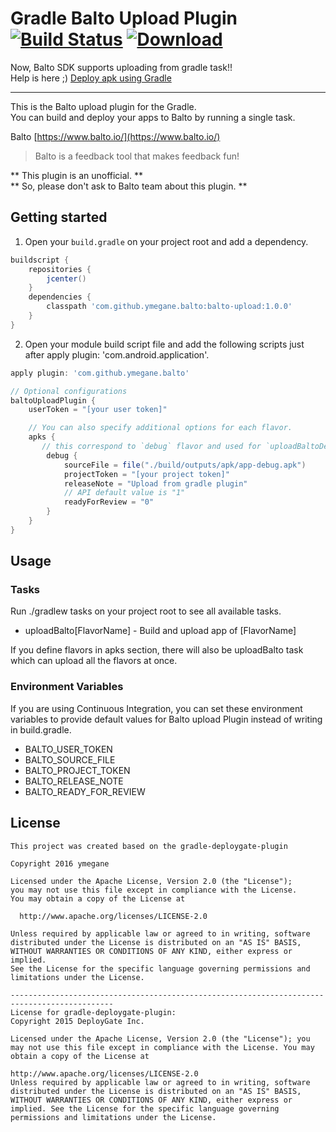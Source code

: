 # Gradle Balto Upload Plugin [![Build Status](https://travis-ci.org/ymegane/gradle-balto-upload-plugin.svg?branch=master)](https://travis-ci.org/ymegane/gradle-balto-upload-plugin) [ ![Download](https://api.bintray.com/packages/ymegane/maven/gradle-balto-upload-plugin/images/download.svg) ](https://bintray.com/ymegane/maven/gradle-balto-upload-plugin/_latestVersion)

Now, Balto SDK supports uploading from gradle task!!  
Help is here ;) [Deploy apk using Gradle](https://balto.helpscoutdocs.com/article/71-deploy-apk-using-gradle)

---

This is the Balto upload plugin for the Gradle.  
You can build and deploy your apps to Balto by running a single task.

Balto [https://www.balto.io/](https://www.balto.io/)
> Balto is a feedback tool that makes feedback fun!

** This plugin is an unofficial.  **  
** So, please don't ask to Balto team about this plugin. **

Getting started
-------

1) Open your `build.gradle` on your project root and add a dependency.

```gradle
buildscript {
    repositories {
        jcenter()
    }
    dependencies {
        classpath 'com.github.ymegane.balto:balto-upload:1.0.0'
    }
}
```

2) Open your module build script file and add the following scripts just after apply plugin: 'com.android.application'.

```gradle
apply plugin: 'com.github.ymegane.balto'

// Optional configurations
baltoUploadPlugin {
    userToken = "[your user token]"

    // You can also specify additional options for each flavor.
    apks {
       // this correspond to `debug` flavor and used for `uploadBaltoDebug` task
        debug {
            sourceFile = file("./build/outputs/apk/app-debug.apk")
            projectToken = "[your project token]"
            releaseNote = "Upload from gradle plugin"
            // API default value is "1"
            readyForReview = "0"
        }
    }
}

```
Usage
-------
### Tasks
Run ./gradlew tasks on your project root to see all available tasks.
* uploadBalto[FlavorName] - Build and upload app of [FlavorName]

If you define flavors in apks section, there will also be uploadBalto task which can upload all the flavors at once.

### Environment Variables
If you are using Continuous Integration, you can set these environment variables to provide default values for Balto upload Plugin instead of writing in build.gradle.

- BALTO_USER_TOKEN
- BALTO_SOURCE_FILE
- BALTO_PROJECT_TOKEN
- BALTO_RELEASE_NOTE
- BALTO_READY_FOR_REVIEW

License
-------
```
This project was created based on the gradle-deploygate-plugin

Copyright 2016 ymegane

Licensed under the Apache License, Version 2.0 (the "License");
you may not use this file except in compliance with the License.
You may obtain a copy of the License at

  http://www.apache.org/licenses/LICENSE-2.0

Unless required by applicable law or agreed to in writing, software
distributed under the License is distributed on an "AS IS" BASIS,
WITHOUT WARRANTIES OR CONDITIONS OF ANY KIND, either express or implied.
See the License for the specific language governing permissions and
limitations under the License.

---------------------------------------------------------------------------------------------
License for gradle-deploygate-plugin:
Copyright 2015 DeployGate Inc.

Licensed under the Apache License, Version 2.0 (the "License"); you may not use this file except in compliance with the License. You may obtain a copy of the License at

http://www.apache.org/licenses/LICENSE-2.0
Unless required by applicable law or agreed to in writing, software distributed under the License is distributed on an "AS IS" BASIS, WITHOUT WARRANTIES OR CONDITIONS OF ANY KIND, either express or implied. See the License for the specific language governing permissions and limitations under the License.
```
